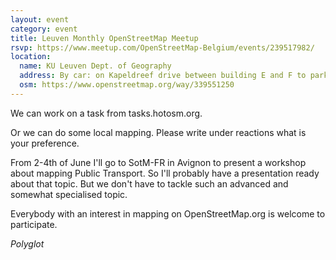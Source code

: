 ```yaml
---
layout: event
category: event
title: Leuven Monthly OpenStreetMap Meetup
rsvp: https://www.meetup.com/OpenStreetMap-Belgium/events/239517982/
location:
  name: KU Leuven Dept. of Geography
  address: By car: on Kapeldreef drive between building E and F to park, then move to the opposite side of E Building for the main entrance. On foot: The entrance is under this overpassing building.
  osm: https://www.openstreetmap.org/way/339551250
---
```


We can work on a task from tasks.hotosm.org.

Or we can do some local mapping. Please write under reactions what is your preference.

From 2-4th of June I'll go to SotM-FR in Avignon to present a workshop about mapping Public Transport. So I'll probably have a presentation ready about that topic. But we don't have to tackle such an advanced and somewhat specialised topic.

Everybody with an interest in mapping on OpenStreetMap.org is welcome to participate.

*Polyglot*

